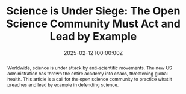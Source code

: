 ---
abstract: Worldwide, science is under attack by anti-scientific movements. The new US administration has thrown the entire academy into chaos, threatening global health. This article is a call for the open science community to practice what it preaches and lead by example in defending science.
authors:
- Mayank Chugh 
- admin
date: "2025-02-12T00:00:00Z"
#doi: "10.1371/journal.pbio.3001285"
featured: false
image:
  #caption: 'Image credit: [**Unsplash**](https://unsplash.com/photos/s9CC2SKySJM)'
  focal_point: ""
  preview_only: false
links:
- name: Full text
  url: https://upstream.force11.org/open-science-call-to-act/
#projects:
#- internal-project
publication: "Upsteam"
publication_short: ""
#publication_types:
#- "0"
publishDate: "2025-02-12T00:00:00Z"
#slides: example
summary: 
tags:
- academic culture
- publishing
- academia
title: 'Science is Under Siege: The Open Science Community Must Act and Lead by Example'
#url_code: ''
#url_dataset: '#'
#url_pdf: ''
#url_poster: '#'
#url_project: ""
#url_slides: ""
#url_source: '#'
#url_video: '#'
#url_preprint_altmetrics: ''
#url_paper_altmetrics: ''
#projects:
---